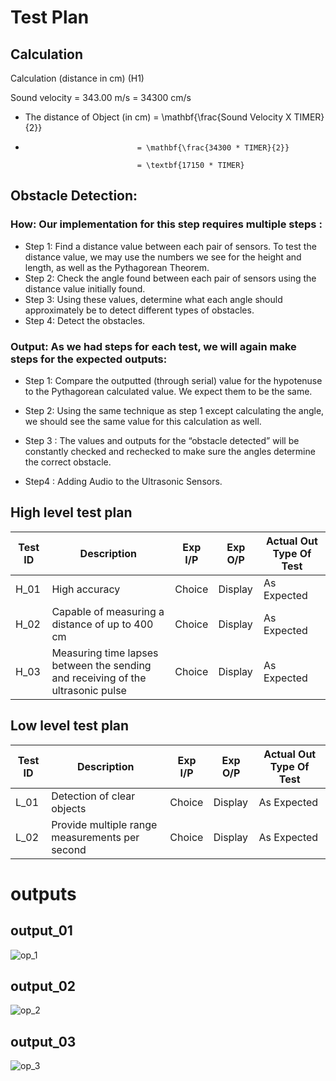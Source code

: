 # Test Plan
## Calculation
Calculation (distance in cm) (H1)

Sound velocity =   343.00 m/s = 34300 cm/s

* The distance of Object (in cm) = \mathbf{\frac{Sound Velocity X TIMER}{2}}
* 
                               = \mathbf{\frac{34300 * TIMER}{2}}
                               
                               = \textbf{17150 * TIMER}


                                               
                                                    
## Obstacle Detection:
### How: Our implementation for this step requires multiple steps :
* Step 1: Find a distance value between each pair of sensors. To test the distance
value, we may use the numbers we see for the height and length, as well as the Pythagorean Theorem. 
* Step 2: Check the angle found between each pair of sensors using the distance value initially found. 
* Step 3: Using these values, determine what each angle should approximately be to detect different types of obstacles. 
* Step 4: Detect the obstacles.

### Output: As we had steps for each test, we will again make steps for the expected outputs:
* Step 1: Compare the outputted (through serial) value for the hypotenuse to the
Pythagorean calculated value. We expect them to be the same.

* Step 2: Using the same technique as step 1 except calculating the angle, we should
see the same value for this calculation as well.

* Step 3 : The values and outputs for the “obstacle detected” will be constantly
checked and rechecked to make sure the angles determine the correct obstacle.

* Step4 : Adding Audio to the Ultrasonic Sensors.

## High level test plan

|Test ID	|Description	|Exp I/P	|Exp O/P	|Actual Out	Type Of Test|
|---------|-------------|---------|---------|-----------------------|
|H_01	|High accuracy	|Choice|	Display|	As Expected|	Scenario based|
|H_02	|Capable of measuring a distance of up to 400 cm	|Choice	|Display	|As Expected	|Requirement Based|
|H_03	|Measuring time lapses between the sending and receiving of the ultrasonic pulse	|Choice	|Display	|As Expected	|Requirement Based|

## Low level test plan

|Test ID	|Description	|Exp I/P	|Exp O/P	|Actual Out	Type Of Test|
|---------|-------------|--------|----------|-----------------------|
|L_01	|Detection of clear objects	|Choice	|Display	|As Expected	|Scenario based|
|L_02	|Provide multiple range measurements per second	|Choice	|Display	|As Expected	|Requirement Based|

# outputs
## output_01
![op_1](https://user-images.githubusercontent.com/101189588/164537907-e6952927-058e-4380-a11f-6cd7f789e305.png)

## output_02
![op_2](https://user-images.githubusercontent.com/101189588/164537951-33c002f3-6882-4bbe-84a1-3d2fe3dd1501.jpg)

## output_03
![op_3](https://user-images.githubusercontent.com/101189588/164538244-718da8b4-ad28-4ced-aecf-bb4f357b9f6c.png)
